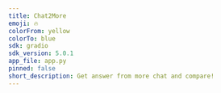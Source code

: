 ```yaml
---
title: Chat2More
emoji: 🔥
colorFrom: yellow
colorTo: blue
sdk: gradio
sdk_version: 5.0.1
app_file: app.py
pinned: false
short_description: Get answer from more chat and compare!
---
```

